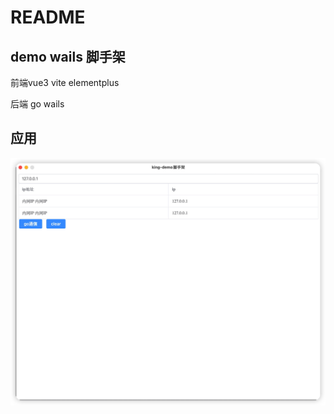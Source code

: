 # README

## demo  wails 脚手架

前端vue3 vite elementplus

后端 go  wails

## 应用
<img src="img/demo.jpg">
